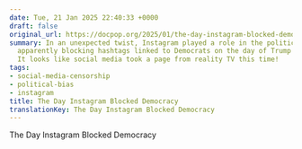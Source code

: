 ```yaml
---
date: Tue, 21 Jan 2025 22:40:33 +0000
draft: false
original_url: https://docpop.org/2025/01/the-day-instagram-blocked-democracy/
summary: In an unexpected twist, Instagram played a role in the political theater,
  apparently blocking hashtags linked to Democrats on the day of Trump's inauguration.
  It looks like social media took a page from reality TV this time!
tags:
- social-media-censorship
- political-bias
- instagram
title: The Day Instagram Blocked Democracy
translationKey: The Day Instagram Blocked Democracy
---
```


The Day Instagram Blocked Democracy